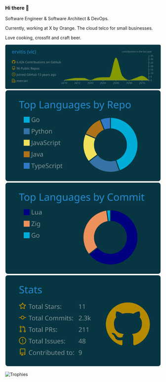 ### Hi there 👋

Software Engineer & Software Architect & DevOps.

Currently, working at X by Orange. The cloud telco for small businesses.

Love cooking, crossfit and craft beer.

![ProfileDetails](https://raw.githubusercontent.com/ervitis/ervitis/master/profile-summary-card-output/solarized_dark/0-profile-details.svg)
![ReposPerLanguage](https://raw.githubusercontent.com/ervitis/ervitis/master/profile-summary-card-output/solarized_dark/1-repos-per-language.svg)
![MostCommitLanguage](https://raw.githubusercontent.com/ervitis/ervitis/master/profile-summary-card-output/solarized_dark/2-most-commit-language.svg)
![Stats](https://raw.githubusercontent.com/ervitis/ervitis/master/profile-summary-card-output/solarized_dark/3-stats.svg)

![Trophies](https://github-profile-trophy.vercel.app/?username=ervitis)
